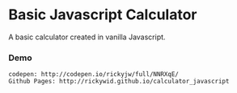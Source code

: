 # Basic Javascript Calculator

A basic calculator created in vanilla Javascript. 

### Demo
```
codepen: http://codepen.io/rickyjw/full/NNRXqE/
Github Pages: http://rickywid.github.io/calculator_javascript

```
